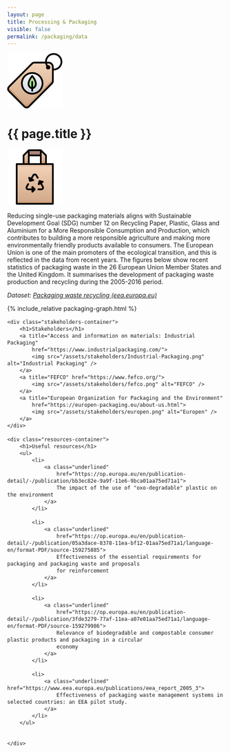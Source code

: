 ```yaml
---
layout: page
title: Processing & Packaging
visible: false
permalink: /packaging/data
---
```


<div>
	<div class="centered-title" onclick="location.href='/packaging'" style="cursor: pointer;">
		<img src="/assets/icons/DrawKit-Ecology/Color/Eco Tag.svg">
		<h1>{{ page.title }}</h1>
		<img src="/assets/icons/DrawKit-Ecology/Color/Paper bag.svg">
	</div>
	<div class="flex-container">
		<p>
			Reducing single-use packaging materials aligns with Sustainable Development Goal (SDG)
			number 12 on Recycling Paper, Plastic, Glass and Aluminium for a More Responsible
			Consumption and Production, which contributes to building a more responsible agriculture and
			making more environmentally friendly products available to consumers. The European Union is
			one of the main promoters of the ecological transition, and this is reflected in the data from
			recent years. The figures below show recent statistics of <span class="highlighted">packaging waste in the
				26 European Union Member States and the United Kingdom</span>. It summarises the development of
			packaging waste production and recycling during the 2005-2016 period.
		</p>
		<p style="font-style: italic;">
			<span>Dataset:
				<a class="underlined"
					href="https://www.eea.europa.eu/data-and-maps/daviz/sds/packaging-waste-recycling-2/@@view">Packaging
					waste recycling (eea.europa.eu)</a>
			</span>
		</p>
	</div>
	<div style="max-width: 57rem; margin: auto">
		{% include_relative packaging-graph.html %}
	</div>

	<div class="stakeholders-container">
		<h1>Stakeholders</h1>
		<a title="Access and information on materials: Industrial Packaging"
			href="https://www.industrialpackaging.com/">
			<img src="/assets/stakeholders/Industrial-Packaging.png" alt="Industrial Packaging" />
		</a>
		<a title="FEFCO" href="https://www.fefco.org/">
			<img src="/assets/stakeholders/fefco.png" alt="FEFCO" />
		</a>
		<a title="European Organization for Packaging and the Environment"
			href="https://europen-packaging.eu/about-us.html">
			<img src="/assets/stakeholders/europen.png" alt="Europen" />
		</a>
	</div>

	<div class="resources-container">
		<h1>Useful resources</h1>
		<ul>
			<li>
				<a class="underlined"
					href="https://op.europa.eu/en/publication-detail/-/publication/bb3ec82e-9a9f-11e6-9bca01aa75ed71a1">
					The impact of the use of "oxo-degradable" plastic on the environment
				</a>
			</li>

			<li>
				<a class="underlined"
					href="https://op.europa.eu/en/publication-detail/-/publication/05a3dace-8378-11ea-bf12-01aa75ed71a1/language-en/format-PDF/source-159275885">
					Effectiveness of the essential requirements for packaging and packaging waste and proposals
					for reinforcement
				</a>
			</li>

			<li>
				<a class="underlined"
					href="https://op.europa.eu/en/publication-detail/-/publication/3fde3279-77af-11ea-a07e01aa75ed71a1/language-en/format-PDF/source-159279986">
					Relevance of biodegradable and compostable consumer plastic products and packaging in a circular
					economy
				</a>
			</li>

			<li>
				<a class="underlined" href="https://www.eea.europa.eu/publications/eea_report_2005_3">
					Effectiveness of packaging waste management systems in selected countries: an EEA pilot study.
				</a>
			</li>
		</ul>


	</div>
</div>